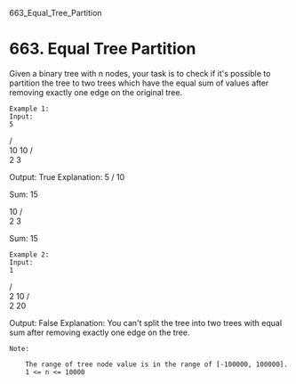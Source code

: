663_Equal_Tree_Partition
# 663. Equal Tree Partition

Given a binary tree with n nodes, your task is to check if it's possible to
        partition the tree to two trees which have the equal sum of values after removing
        exactly one edge on the original tree.
    

    Example 1:
    Input:
    5
   / \
  10 10
    /  \
   2   3

Output: True
Explanation:
    5
   /
  10

Sum: 15

   10
  /  \
 2    3

Sum: 15

    

    Example 2:
    Input:
    1
   / \
  2  10
    /  \
   2   20

Output: False
Explanation: You can't split the tree into two trees with equal sum after removing exactly one edge on the tree.

    

    Note:
    
        The range of tree node value is in the range of [-100000, 100000].
        1 <= n <= 10000